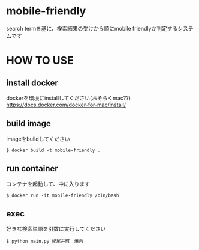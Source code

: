 # mobile-friendly
search termを基に、検索結果の受けから順にmobile friendlyか判定するシステムです

# HOW TO USE
## install docker
dockerを環境にinstallしてください(おそらくmac??)  
https://docs.docker.com/docker-for-mac/install/

## build image
imageをbuildしてください
```
$ docker build -t mobile-friendly .
```

## run container
コンテナを起動して、中に入ります
```
$ docker run -it mobile-friendly /bin/bash
```

## exec
好きな検索単語を引数に実行してください
```
$ python main.py 紀尾井町　焼肉
```
